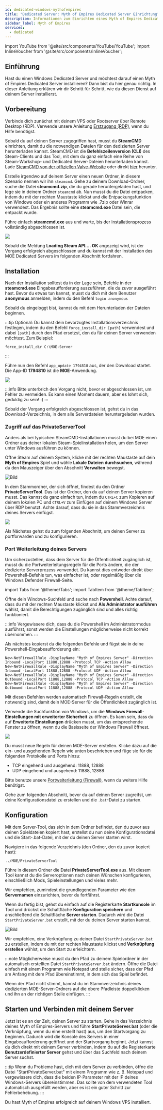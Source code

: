 ```yaml
---
id: dedicated-windows-mythofempires
title: "Dedicated Server: Myth of Empires Dedicated Server Einrichtung"
description: Informationen zum Einrichten eines Myth of Empires Dedicated Servers auf einem Dedicated Server - ZAP-Hosting.com Dokumentation
sidebar_label: Myth of Empires
services:
  - dedicated
---
```


import YouTube from '@site/src/components/YouTube/YouTube';
import InlineVoucher from '@site/src/components/InlineVoucher';

## Einführung
Hast du einen Windows Dedicated Server und möchtest darauf einen Myth of Empires Dedicated Server installieren? Dann bist du hier genau richtig. In dieser Anleitung erklären wir dir Schritt für Schritt, wie du diesen Dienst auf deinem Server installierst.

<YouTube videoId="ir3QNvwu7WY" imageSrc="https://screensaver01.zap-hosting.com/index.php/s/EqWQmjL86cqaAj9/preview" title="Wie man Myth of Empires Server auf Windows VPS einrichtet!" description="Hast du das Gefühl, dass du etwas besser verstehst, wenn du es in Aktion siehst? Wir haben etwas für dich! Tauche ab in unser Video, welches alles für dich zusammenfasst. Egal, ob du es eilig hast oder einfach nur Informationen auf möglichst verständliche Art und Weise aufnehmen möchtest!"/>

<InlineVoucher />

## Vorbereitung

Verbinde dich zunächst mit deinem VPS oder Rootserver über Remote Desktop (RDP). Verwende unsere Anleitung [Erstzugang (RDP)](vserver-windows-userdp.md), wenn du Hilfe benötigst.

Sobald du auf deinen Server zugegriffen hast, musst du **SteamCMD** einrichten, damit du die notwendigen Dateien für den dedizierten Server herunterladen kannst. SteamCMD ist die **Befehlszeilenversion (CLI)** des Steam-Clients und das Tool, mit dem du ganz einfach eine Reihe von Steam-Workshop- und Dedicated Server-Dateien herunterladen kannst. Lade [SteamCMD von der offiziellen Valve-Website](https://developer.valvesoftware.com/wiki/SteamCMD) oder direkt [hier](https://steamcdn-a.akamaihd.net/client/installer/steamcmd.zip) herunter.

Erstelle irgendwo auf deinem Server einen neuen Ordner, in diesem Szenario nennen wir ihn `steamcmd`. Gehe zu deinem Download-Ordner, suche die Datei **steamcmd.zip**, die du gerade heruntergeladen hast, und lege sie in deinem Ordner `steamcmd` ab. Nun musst du die Datei entpacken, indem du mit der rechten Maustaste klickst und die Entpackungsfunktion von Windows oder ein anderes Programm wie .7zip oder Winrar verwendest. Das Ergebnis sollte eine **steamcmd.exe** Datei sein, die entpackt wurde.

Führe einfach **steamcmd.exe** aus und warte, bis der Installationsprozess vollständig abgeschlossen ist.

![](https://github.com/zaphosting/docs/assets/42719082/ffb8e8a1-26e3-4d16-9baf-938e17ec1613)

Sobald die Meldung **Loading Steam API.... OK** angezeigt wird, ist der Vorgang erfolgreich abgeschlossen und du kannst mit der Installation des MOE Dedicated Servers im folgenden Abschnitt fortfahren.

## Installation

Nach der Installation solltest du in der Lage sein, Befehle in der **steamcmd.exe** Eingabeaufforderung auszuführen, die du zuvor ausgeführt hast. Bevor du etwas tun kannst, musst du dich mit dem Benutzer **anonymous** anmelden, indem du den Befehl `login anonymous`

Sobald du eingeloggt bist, kannst du mit dem Herunterladen der Dateien beginnen. 

:::tip
Optional: Du kannst dein bevorzugtes Installationsverzeichnis festlegen, indem du den Befehl `force_install_dir [path]` verwendest und dabei `[path]` durch den Pfad ersetzst, den du für deinen Server verwenden möchtest. Zum Beispiel: 
```
force_install_dir C:\MOE-Server
```
:::

Führe nun den Befehl `app_update 1794810` aus, der den Download startet. Die App-ID **1794810** ist die **MOE**-Anwendung.

![](https://github.com/zaphosting/docs/assets/42719082/29931eec-fd19-4806-88dc-69e585e42370)

:::info
Bitte unterbrich den Vorgang nicht, bevor er abgeschlossen ist, um Fehler zu vermeiden. Es kann einen Moment dauern, aber es lohnt sich, geduldig zu sein! :)
:::

Sobald der Vorgang erfolgreich abgeschlossen ist, gehst du in das Download-Verzeichnis, in dem alle Serverdateien heruntergeladen wurden. 

### Zugriff auf das PrivateServerTool

Anders als bei typischen SteamCMD-Installationen musst du bei MOE einen Ordner aus deiner lokalen Steam-Spielinstallation holen, um den Server unter Windows ausführen zu können.

Öffne Steam auf deinem System, klicke mit der rechten Maustaste auf dein **Myth of Empires** Spiel und wähle **Lokale Dateien durchsuchen**, während du den Mauszeiger über den Abschnitt **Verwalten** bewegst.

![Bild](https://screensaver01.zap-hosting.com/index.php/s/Cmj325wLSWgNGif/preview)

In dem Stammordner, der sich öffnet, findest du den Ordner **PrivateServerTool**. Das ist der Ordner, den du auf deinen Server kopieren musst. Das kannst du ganz einfach tun, indem du `CTRL+C` zum Kopieren auf deinem lokalen PC und `CTRL+V` zum Einfügen auf deinem Windows Server über RDP benutzt. Achte darauf, dass du sie in das Stammverzeichnis deines Servers einfügst.

![](https://screensaver01.zap-hosting.com/index.php/s/sXdqCYW2QnKrReN/preview)

Als Nächstes gehst du zum folgenden Abschnitt, um deinen Server zu portforwarden und zu konfigurieren.

### Port Weiterleitung deines Servers

Um sicherzustellen, dass dein Server für die Öffentlichkeit zugänglich ist, musst du die Portweiterleitungsregeln für die Ports ändern, die der dedizierte Serverprozess verwendet. Du kannst dies entweder direkt über Powershell-Befehle tun, was einfacher ist, oder regelmäßig über die Windows Defender Firewall-Seite.

import Tabs from '@theme/Tabs';
import TabItem from '@theme/TabItem';

<Tabs>
<TabItem value="powershell" label="Über Powershell" default>

Öffne dein Windows-Suchfeld und suche nach **Powershell**. Achte darauf, dass du mit der rechten Maustaste klickst und **Als Administrator ausführen** wählst, damit die Berechtigungen zugänglich sind und alles richtig funktioniert.

:::info
Vergewissere dich, dass du die Powershell im Administratormodus ausführst, sonst werden die Einstellungen möglicherweise nicht korrekt übernommen.
:::

Als nächstes kopierst du die folgenden Befehle und fügst sie in deine Powershell-Eingabeaufforderung ein:
```
New-NetFirewallRule -DisplayName "Myth of Empires Server" -Direction Inbound -LocalPort 11888,12888 -Protocol TCP -Action Allow
New-NetFirewallRule -DisplayName "Myth of Empires Server" -Direction Inbound -LocalPort 11888,12888 -Protocol UDP -Action Allow
New-NetFirewallRule -DisplayName "Myth of Empires Server" -Direction Outbound -LocalPort 11888,12888 -Protocol TCP -Action Allow
New-NetFirewallRule -DisplayName "Myth of Empires Server" -Direction Outbound -LocalPort 11888,12888 -Protocol UDP -Action Allow
```

Mit diesen Befehlen werden automatisch Firewall-Regeln erstellt, die notwendig sind, damit dein MOE-Server für die Öffentlichkeit zugänglich ist.

</TabItem>

<TabItem value="windefender" label="Über Windows Defender">

Verwende die Suchfunktion von Windows, um die **Windows Firewall-Einstellungen mit erweiterter Sicherheit** zu öffnen. Es kann sein, dass du auf **Erweiterte Einstellungen** drücken musst, um das entsprechende Fenster zu öffnen, wenn du die Basisseite der Windows Firewall öffnest.

![](https://screensaver01.zap-hosting.com/index.php/s/rsKWH5dyyycFXBw/preview)

Du musst neue Regeln für deinen MOE-Server erstellen. Klicke dazu auf die ein- und ausgehenden Regeln wie unten beschrieben und füge sie für die folgenden Protokolle und Ports hinzu:
- TCP eingehend und ausgehend: 11888, 12888
- UDP eingehend und ausgehend: 11888, 12888

Bitte benutze unsere [Portweiterleitung (Firewall)](vserver-windows-port.md), wenn du weitere Hilfe benötigst.

</TabItem>
</Tabs>

Gehe zum folgenden Abschnitt, bevor du auf deinen Server zugreifst, um deine Konfigurationsdatei zu erstellen und die `.bat`-Datei zu starten.

## Konfiguration

Mit dem Server-Tool, das sich in dem Ordner befindet, den du zuvor aus deinen Spieldateien kopiert hast, erstellst du nun deine Konfigurationsdatei und die Start-.bat-Datei, mit der du deinen Server starten wirst.

Navigiere in das folgende Verzeichnis (den Ordner, den du zuvor kopiert hast):
```
../MOE/PrivateServerTool
```

Führe in diesem Ordner die Datei **PrivateServerTool.exe** aus. Mit diesem Tool kannst du die Serveroptionen nach deinen Wünschen konfigurieren, einschließlich Mods, Spieleinstellungen und vieles mehr.

Wir empfehlen, zumindest die grundlegenden Parameter wie den **Servernamen** einzurichten, bevor du fortfährst.

Wenn du fertig bist, gehst du einfach auf die Registerkarte **Startkonsole** im Tool und drückst die Schaltfläche **Konfiguration speichern** und anschließend die Schaltfläche **Server starten**. Dadurch wird die Datei `StartPrivateServer.bat` erstellt, mit der du deinen Server starten kannst.

![Bild](https://screensaver01.zap-hosting.com/index.php/s/TtcAbW6ZEWNyjXS/preview)

Wir empfehlen, eine Verknüpfung zu deiner Datei `StartPrivateServer.bat` zu erstellen, indem du mit der rechten Maustaste klickst und **Verknüpfung erstellen** wählst, um den Start zu erleichtern.

:::note
Möglicherweise musst du den Pfad zu deinem Spielordner in der automatisch erstellten Datei `StartPrivateServer.bat` ändern. Öffne die Datei einfach mit einem Programm wie Notepad und stelle sicher, dass der Pfad am Anfang mit dem Pfad übereinstimmt, in dem sich das Spiel befindet. 

Wenn der Pfad nicht stimmt, kannst du im Stammverzeichnis deines dedizierten MOE-Server-Ordners auf die obere Pfadleiste doppelklicken und ihn an der richtigen Stelle einfügen.
:::

## Starten und Verbinden mit deinem Server

Jetzt ist es an der Zeit, deinen Server zu starten. Gehe in das Verzeichnis deines Myth of Empires-Servers und führe **StartPrivateServer.bat** (oder die Verknüpfung, wenn du eine erstellt hast) aus, um den Startvorgang zu beginnen. Dadurch wird die Konsole des Servers in einer Eingabeaufforderung geöffnet und der Startvorgang beginnt. Jetzt kannst du dich direkt mit deinem Server verbinden, indem du auf die Registerkarte **Benutzerdefinierter Server** gehst und über das Suchfeld nach deinem Server suchst.

:::tip
Wenn du Probleme hast, dich mit dem Server zu verbinden, öffne die Datei "StartPrivateServer.bat" mit einem Programm wie z. B. Notepad und vergewissere dich, dass die beiden IP-Parameter mit der IP deines Windows-Servers übereinstimmen. Das sollte von dem verwendeten Tool automatisch ausgefüllt werden, aber es ist ein guter Schritt zur Fehlerbehebung.
:::

Du hast Myth of Empires erfolgreich auf deinem Windows VPS installiert.